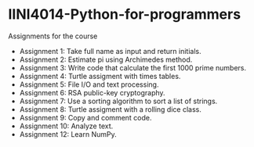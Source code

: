 # IINI4014-Python-for-programmers
Assignments for the course

* Assignment 1: Take full name as input and return initials.
* Assignment 2: Estimate pi using Archimedes method.
* Assignment 3: Write code that calculate the first 1000 prime numbers.
* Assignment 4: Turtle assigment with times tables.
* Assignment 5: File I/O and text processing.
* Assignment 6: RSA public-key cryptography.
* Assignment 7: Use a sorting algorithm to sort a list of strings.
* Assignment 8: Turtle assigment with a rolling dice class.
* Assignment 9: Copy and comment code.
* Assignment 10: Analyze text.
* Assignment 12: Learn NumPy.
